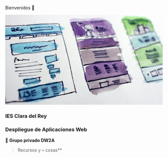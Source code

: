 Bienvenidos 👋

![Grupo DW2A](https://raw.githubusercontent.com/DW2A/.github/main/profile/2W2A.png "Este es un grupo privado")

### IES Clara del Rey

### Despliegue de Aplicaciones Web

🙋 **Grupo privado DW2A**

> Recursos y `+` cosas**
